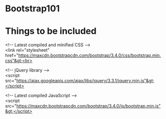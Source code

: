 # Bootstrap101

# Things to be included

&lt;!-- Latest compiled and minified CSS --&gt;<br>
&lt;link rel="stylesheet" href="https://maxcdn.bootstrapcdn.com/bootstrap/3.4.0/css/bootstrap.min.css"&gt;<br>

&lt;!-- jQuery library --&gt;<br>
&lt;script src="https://ajax.googleapis.com/ajax/libs/jquery/3.3.1/jquery.min.js"&gt;</script><br>

&lt;!-- Latest compiled JavaScript --&gt;<br>
&lt;script src="https://maxcdn.bootstrapcdn.com/bootstrap/3.4.0/js/bootstrap.min.js"&gt;</script>
